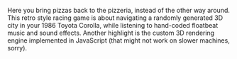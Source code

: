Here you bring pizzas back to the pizzeria, instead of the other way around. This retro style racing game is about navigating a randomly generated 3D city in your 1986 Toyota Corolla, while listening to hand-coded floatbeat music and sound effects. Another highlight is the custom 3D rendering engine implemented in JavaScript (that might not work on slower machines, sorry).